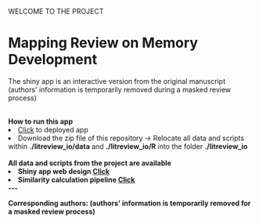 WELCOME TO THE PROJECT
# Mapping Review on Memory Development
<p>The shiny app is an interactive version from the original manuscript (authors' information is temporarily removed during a masked review process)</p>
<br>
<strong>How to run this app</strong>
<li><a href="https://memdev.shinyapps.io/litreview_io">Click</a> to deployed app</li>
<li>Download the zip file of this repository &#8594; Relocate all data and scripts within <strong>./litreview_io/data</strong> and <strong>./litreview_io/R</strong> into the folder <strong>./litreview_io</mark> </li>
<br>
<strong>All data and scripts from the project are available</strong>
<li>Shiny app web design <a href="https://anonymous.4open.science/r/litreview_io-C305">Click</a></li>
<li>Similarity calculation pipeline <a href="https://anonymous.4open.science/r/litreview_simcalc-pipeline-68F1/README.md">Click</a></li>
---
<p>Corresponding authors: (authors' information is temporarily removed for a masked review process)
